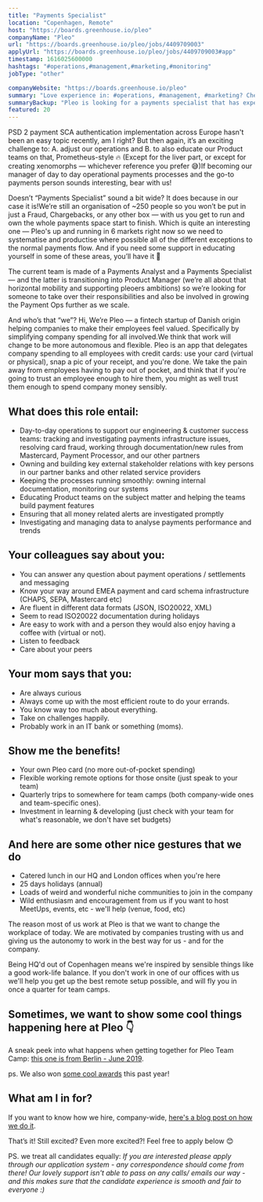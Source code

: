 ```yaml
---
title: "Payments Specialist"
location: "Copenhagen, Remote"
host: "https://boards.greenhouse.io/pleo"
companyName: "Pleo"
url: "https://boards.greenhouse.io/pleo/jobs/4409709003"
applyUrl: "https://boards.greenhouse.io/pleo/jobs/4409709003#app"
timestamp: 1616025600000
hashtags: "#operations,#management,#marketing,#monitoring"
jobType: "other"

companyWebsite: "https://boards.greenhouse.io/pleo"
summary: "Love experience in: #operations, #management, #marketing? Check out this job post!"
summaryBackup: "Pleo is looking for a payments specialist that has experience in: #operations, #management, #marketing."
featured: 20
---
```



PSD 2 payment SCA authentication implementation across Europe hasn't been an easy topic recently, am I right? But then again, it’s an exciting challenge to: A. adjust our operations and B. to also educate our Product teams on that, Prometheus-style 🔥 (Except for the liver part, or except for creating xenomorphs — whichever reference you prefer 😅)If becoming our manager of day to day operational payments processes and the go-to payments person sounds interesting, bear with us!

Doesn’t “Payments Specialist” sound a bit wide? It does because in our case it is!We’re still an organisation of ~250 people so you won’t be put in just a Fraud, Chargebacks, or any other box — with us you get to run and own the whole payments space start to finish. Which is quite an interesting one — Pleo's up and running in 6 markets right now so we need to systematise and productise where possible all of the different exceptions to the normal payments flow. And if you need some support in educating yourself in some of these areas, you’ll have it 🙂

The current team is made of a Payments Analyst and a Payments Specialist — and the latter is transitioning into Product Manager (we’re all about that horizontal mobility and supporting pleoers ambitions) so we’re looking for someone to take over their responsibilities and also be involved in growing the Payment Ops further as we scale.

And who’s that “we”?
Hi, We’re Pleo — a fintech startup of Danish origin helping companies to make their employees feel valued. Specifically by simplifying company spending for all involved.We think that work will change to be more autonomous and flexible. Pleo is an app that delegates company spending to all employees with credit cards: use your card (virtual or physical), snap a pic of your receipt, and you're done. We take the pain away from employees having to pay out of pocket, and think that if you're going to trust an employee enough to hire them, you might as well trust them enough to spend company money sensibly.

## What does this role entail:

*   Day-to-day operations to support our engineering & customer success teams: tracking and investigating payments infrastructure issues, resolving card fraud, working through documentation/new rules from Mastercard, Payment Processor, and our other partners
*   Owning and building key external stakeholder relations with key persons in our partner banks and other related service providers
*   Keeping the processes running smoothly: owning internal documentation, monitoring our systems
*   Educating Product teams on the subject matter and helping the teams build payment features
*   Ensuring that all money related alerts are investigated promptly
*   Investigating and managing data to analyse payments performance and trends

## Your colleagues say about you:

*   You can answer any question about payment operations / settlements and messaging
*   Know your way around EMEA payment and card schema infrastructure (CHAPS, SEPA, Mastercard etc)
*   Are fluent in different data formats (JSON, ISO20022, XML)
*   Seem to read ISO20022 documentation during holidays
*   Are easy to work with and a person they would also enjoy having a coffee with (virtual or not).
*   Listen to feedback
*   Care about your peers

## Your mom says that you:

*   Are always curious
*   Always come up with the most efficient route to do your errands.
*   You know way too much about everything.
*   Take on challenges happily.
*   Probably work in an IT bank or something (moms).

## Show me the benefits!

*   Your own Pleo card (no more out-of-pocket spending)
*   Flexible working remote options for those onsite (just speak to your team)
*   Quarterly trips to somewhere for team camps (both company-wide ones and team-specific ones).
*   Investment in learning & developing (just check with your team for what's reasonable, we don't have set budgets)

## And here are some other nice gestures that we do

*   Catered lunch in our HQ and London offices when you're here
*   25 days holidays (annual)
*   Loads of weird and wonderful niche communities to join in the company
*   Wild enthusiasm and encouragement from us if you want to host MeetUps, events, etc - we'll help (venue, food, etc)

The reason most of us work at Pleo is that we want to change the workplace of today. We are motivated by companies trusting with us and giving us the autonomy to work in the best way for us - and for the company.

Being HQ'd out of Copenhagen means we're inspired by sensible things like a good work-life balance. If you don't work in one of our offices with us we'll help you get up the best remote setup possible, and will fly you in once a quarter for team camps.

## Sometimes, we want to show some cool things happening here at Pleo 👇

A sneak peek into what happens when getting together for Pleo Team Camp: [this one is from Berlin - June 2019](https://www.youtube.com/watch?v=Ooy0JCJzNzc).

ps. We also won [some cool awards](https://blog.pleo.io/en/pleo-evolution/) this past year!

## What am I in for?

If you want to know how we hire, company-wide, [here's a blog post on how we do it](https://blog.pleo.io/en/how-we-hire).

That’s it! Still excited? Even more excited?! Feel free to apply below 😊

PS. we treat all candidates equally: _If you are interested please apply through our application system - any correspondence should come from there! Our lovely support isn't able to pass on any calls/ emails our way - and this makes sure that the candidate experience is smooth and fair to everyone :)_
